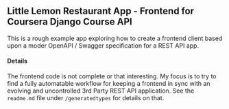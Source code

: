 ## Little Lemon Restaurant App - Frontend for Coursera Django Course API

This is a rough example app exploring how to create a frontend client based upon a moder OpenAPI / Swagger specification for a REST API app.

#### Details

The frontend code is not complete or that interesting. My focus is to try to find a fully automatable workflow for keeping a frontend in sync with an evolving and uncontrolled 3rd Party REST API application. See the `readme.md` file under `/generatedtypes` for details on that.
